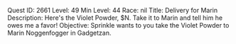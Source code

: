 Quest ID: 2661
Level: 49
Min Level: 44
Race: nil
Title: Delivery for Marin
Description: Here's the Violet Powder, $N. Take it to Marin and tell him he owes me a favor!
Objective: Sprinkle wants to you take the Violet Powder to Marin Noggenfogger in Gadgetzan.
